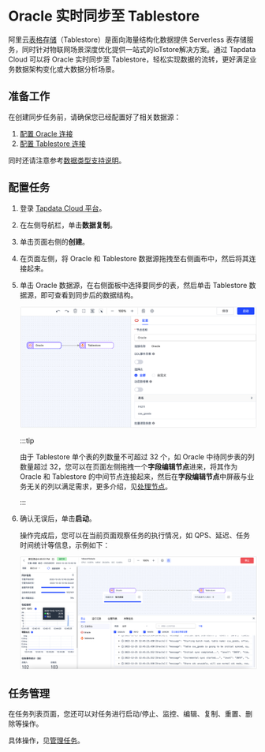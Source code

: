 # Oracle 实时同步至 Tablestore

阿里云[表格存储](https://help.aliyun.com/document_detail/27280.html)（Tablestore）是面向海量结构化数据提供 Serverless 表存储服务，同时针对物联网场景深度优化提供一站式的IoTstore解决方案。通过 Tapdata Cloud 可以将 Oracle 实时同步至 Tablestore，轻松实现数据的流转，更好满足业务数据架构变化或大数据分析场景。

## 准备工作

在创建同步任务前，请确保您已经配置好了相关数据源：

1. [配置 Oracle 连接](../../user-guide/connect-database/certified/connect-oracle.md)
2. [配置 Tablestore 连接](../../user-guide/connect-database/beta/connect-tablestore.md)

同时还请注意参考[数据类型支持说明](../../user-guide/no-supported-data-type.md)。

## 配置任务

1. 登录 [Tapdata Cloud 平台](https://cloud.tapdata.net/console/v3/)。

2. 在左侧导航栏，单击**数据复制**。

3. 单击页面右侧的**创建**。

4. 在页面左侧，将 Oracle 和 Tablestore 数据源拖拽至右侧画布中，然后将其连接起来。

5. 单击 Oracle 数据源，在右侧面板中选择要同步的表，然后单击 Tablestore 数据源，即可查看到同步后的数据结构。

   ![任务配置](../../images/oracle_to_tablestore_task_cn.png)

   :::tip

   由于 Tablestore 单个表的列数量不可超过 32 个，如 Oracle 中待同步表的列数量超过 32，您可以在页面左侧拖拽一个**字段编辑节点**进来，将其作为 Oracle 和 Tablestore 的中间节点连接起来，然后在**字段编辑节点**中屏蔽与业务无关的列以满足需求，更多介绍，见[处理节点](../../user-guide/data-development/process-node.md)。

   :::

6. 确认无误后，单击**启动**。

   操作完成后，您可以在当前页面观察任务的执行情况，如 QPS、延迟、任务时间统计等信息，示例如下：
   
   ![查看任务运行详情](../../images/oracle_to_tablestore_monitor_cn.png)

## 任务管理

在任务列表页面，您还可以对任务进行启动/停止、监控、编辑、复制、重置、删除等操作。

具体操作，见[管理任务](https://tapdata.netlify.app/cloud/user-guide/copy-data/manage-task)。